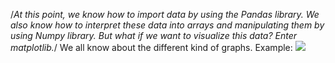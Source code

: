 /*At this point, we know how to import data by using the Pandas library. We also know how to interpret these data into arrays and manipulating them by using Numpy library. But what if we want to visualize this data? Enter matplotlib.*/
We all know about the different kind of graphs. 
Example:
![](http://people.duke.edu/~ccc14/pcfb/_images/SimpleBarPlot.png)
